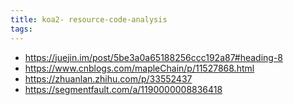 ```yaml
---
title: koa2- resource-code-analysis
tags:
---
```


- https://juejin.im/post/5be3a0a65188256ccc192a87#heading-8
- https://www.cnblogs.com/mapleChain/p/11527868.html
- https://zhuanlan.zhihu.com/p/33552437
- https://segmentfault.com/a/1190000008836418